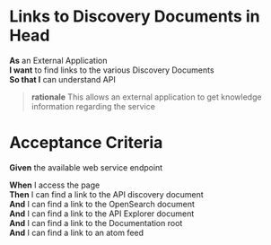 Links to Discovery Documents in Head
====================================

**As** an External Application<br/>
**I want** to find links to the various Discovery Documents<br/>
**So that I** can understand API<br/>
		
> **rationale** This allows an external application to get knowledge information regarding the service

Acceptance Criteria
===================

**Given** the available web service endpoint

**When** I access the page<br>
**Then** I can find a link to the API discovery document<br>
**And** I can find a link to the OpenSearch document<br/>
**And** I can find a link to the API Explorer document<br/>
**And**	I can find a link to the Documentation root<br/>
**And**	I can find a link to an atom feed<br/>